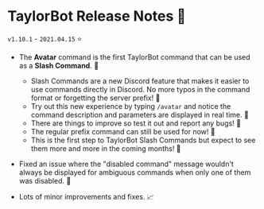 # TaylorBot Release Notes 📝
`v1.10.1` - `2021.04.15` ⭐

- The **Avatar** command is the first TaylorBot command that can be used as a __Slash Command__. 🤩
    - Slash Commands are a new Discord feature that makes it easier to use commands directly in Discord. No more typos in the command format or forgetting the server prefix! 👋
    - Try out this new experience by typing `/avatar` and notice the command description and parameters are displayed in real time. 📖
    - There are things to improve so test it out and report any bugs! 📮
    - The regular prefix command can still be used for now! 🧓
    - This is the first step to TaylorBot Slash Commands but expect to see them more and more in the coming months! 📆

- Fixed an issue where the "disabled command" message wouldn't always be displayed for ambiguous commands when only one of them was disabled. 🐛

- Lots of minor improvements and fixes. 📈
